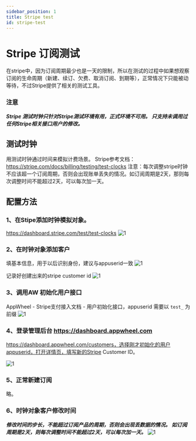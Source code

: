 ```yaml
---
sidebar_position: 1
title: Stripe test
id: stripe-test
---
```


# Stripe 订阅测试

在stripe中，因为订阅周期最少也是一天的限制，所以在测试的过程中如果想观察订阅的生命周期（新建、续订、欠费、取消订阅、到期等），正常情况下只能被动等待，不过Stripe提供了相关的测试工具。

### 注意

***Stripe 测试时钟只针对Stripe测试环境有用，正式环境不可用。
只支持未调用过任何Stripe相关接口用户的修改。***

## 测试时钟

用测试时钟通过时间来模拟计费场景。
Stripe参考文档：https://stripe.com/docs/billing/testing/test-clocks
注意：每次调整stripe时钟不应该超一个订阅周期，否则会出现账单丢失的情况。如订阅周期是2天，那则每次调整时间不能超过2天，可以每次加一天。

## 配置方法

### 1、在Stipe添加时钟模拟对象。

https://dashboard.stripe.com/test/test-clocks
![1](/img/other/image.png)

### 2、在时钟对象添加客户

填基本信息，用于以后识别身份，建议与appuserid一致
![1](/img/other/stripe2.png)

记录好创建出来的stripe customer id
![1](/img/other/stripe3.png)

### 3、调用AW 初始化用户接口

AppWheel - Stripe支付接入文档 - 用户初始化接口，appuserid 需要以 `test_` 为前缀
![1](/img/other/stripe4.png)

### 4、登录管理后台 https://dashboard.appwheel.com

https://dashboard.appwheel.com/customers，选择刚才初始化的用户appuserid，打开详情页，填写新的Stripe Customer ID。

![1](/img/other/stripe5.png)

### 5、正常新建订阅

略。

### 6、时钟对象客户修改时间

***修改时间的步长，不能超过订阅产品的周期，否则会出现丢数据的情况。
如订阅周期是2天，则每次调整时间不能超过2天，可以每次加一天。***
![1](/img/other/stripe6.png)
